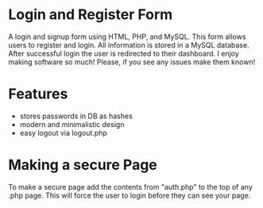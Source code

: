 Login and Register Form
====================================

A login and signup form using HTML, PHP, and MySQL. This form allows users to register and login. 
All information is stored in a MySQL database. After successful login the user is redirected to their dashboard.
I enjoy making software so much! Please, if you see any issues make them known!

Features
===============
* stores passwords in DB as hashes
* modern and minimalistic design
* easy logout via logout.php

Making a secure Page
=====================
To make a secure page add the contents from "auth.php" to the top of any .php page. This will force the user to login before they can see your page.